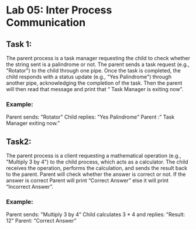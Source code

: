# Lab 05: Inter Process Communication

## Task 1:
The parent process is a task manager requesting the child to check whether the string sent is
a palindrome or not. The parent sends a task request (e.g., &quot;Rotator&quot;) to the child through
one pipe. Once the task is completed, the child responds with a status update (e.g., &quot;Yes
Palindrome&quot;) through another pipe, acknowledging the completion of the task. Then the
parent will then read that message and print that “ Task Manager is exiting now”.
### Example:
Parent sends: &quot;Rotator&quot;
Child replies: &quot;Yes Palindrome&quot;
Parent :” Task Manager exiting now.”

## Task2:
The parent process is a client requesting a mathematical operation (e.g., &quot;Multiply 3 by 4&quot;)
to the child process, which acts as a calculator. The child receives the operation, performs
the calculation, and sends the result back to the parent. Parent will check whether the
answer is correct or not. If the answer is correct Parent will print “Correct Answer” else it
will print “Incorrect Answer”.
### Example:
Parent sends: &quot;Multiply 3 by 4&quot;
Child calculates 3 * 4 and replies: &quot;Result: 12&quot;
Parent: “Correct Answer”